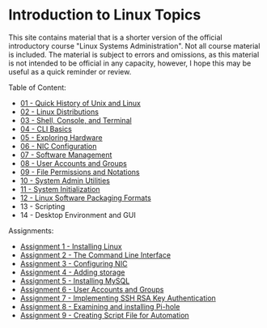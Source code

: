# Introduction to Linux Topics
This site contains material that is a shorter version of the official introductory course "Linux Systems Administration". Not all course material is included. 
The material is subject to errors and omissions, as this material is not intended to be official in any capacity, however, I hope this may be useful as a quick reminder or review.

Table of Content:
- [01 - Quick History of Unix and Linux](./01%20-%20Quick%20History%20of%20Unix%20and%20Linux.html)
- [02 - Linux Distributions](./02%20-%20Linux%20Distributions.html)
- [03 - Shell, Console, and Terminal](./03%20-%20Shell,%20Console,%20and%20Terminal.html)
- [04 - CLI Basics](./04%20-%20CLI%20Basics.html)
- [05 - Exploring Hardware](./05%20-%20Exploring%20Hardware.html)
- [06 - NIC Configuration](./06%20-%20NIC%20Configuration.html)
- [07 - Software Management](./07%20-%20Software%20Management.html)
- [08 - User Accounts and Groups](./08%20-%20Users%20and%20Groups.html)
- [09 - File Permissions and Notations](./09%20-%20File%20Permissions%20and%20Notations.html)
- [10 - System Admin Utilities](./10%20-%20System%20Admin%20Utilities.html)
- [11 - System Initialization](./11%20-%20System%20Initialization)
- [12 - Linux Software Packaging Formats](./12%20-%20Linux%20Software%20Packaging%20Formats.html)
- 13 - Scripting
- 14 - Desktop Environment and GUI

Assignments:
- [Assignment 1 - Installing Linux](Assignments/Assignment%201%20-%20Installing%20Linux.html)
- [Assignment 2 - The Command Line Interface](Assignments/Assignment%202%20-%20The%20Command%20Line%20Interface.html)
- [Assignment 3 - Configuring NIC](Assignments/Assignment%203%20-%20Configuring%20NIC.html)
- [Assignment 4 - Adding storage](Assignments/Assignment%204%20-%20Adding%20storage.html)
- [Assignment 5 - Installing MySQL](Assignments/Assignment%205%20-%20Installing%20MySQL.html)
- [Assignment 6 - User Accounts and Groups](Assignments/Assignment%206%20-%20User%20accounts%20and%20groups.html)
- [Assignment 7 - Implementing SSH RSA Key Authentication](Assignments/Assignment%207%20-%20Implementing%20SSH%20RSA%20Key%20Authentication.html)
- [Assignment 8 - Examining and installing Pi-hole](Assignments/Assignment%208%20-%20Examining%20and%20installing%20Pi-hole)
- [Assignment 9 - Creating Script File for Automation](Assignments/Assignment%209%20-%20Creating%20A%20Script%20File%20For%20Automation.html)
